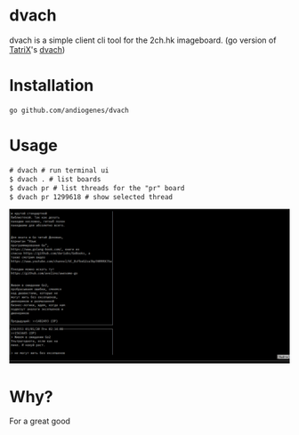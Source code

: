 # dvach
dvach is a simple client cli tool for the 2ch.hk imageboard. (go version of [TatriX](https://github.com/TatriX/)'s [dvach](https://github.com/TatriX/dvach))

# Installation
```
go github.com/andiogenes/dvach
```

# Usage
```
# dvach # run terminal ui
$ dvach . # list boards
$ dvach pr # list threads for the "pr" board
$ dvach pr 1299618 # show selected thread
```
![dvach](https://raw.githubusercontent.com/andiogenes/dvach/assets/images/dvach.gif)

# Why?
For a great good
